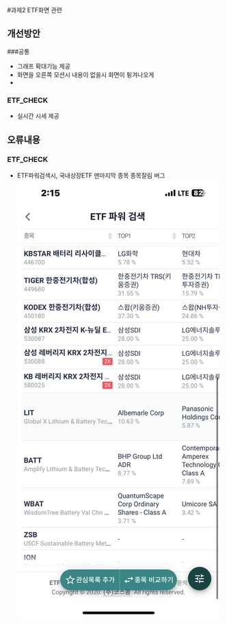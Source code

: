 #과제2 ETF화면 관련

## 개선방안

###공통

- 그래프 확대기능 제공
- 화면을 오른쪽 모션시 내용이 없을시 화면이 튕겨나오게
- 
### ETF_CHECK

- 실시간 시세 제공

## 오류내용

### ETF_CHECK

 - ETF파워검색시, 국내상장ETF 맨마지막 종목 종목잘림 버그 ![IMG_1928]( ./IMG_1926.PNG "국내상장ETF") 
